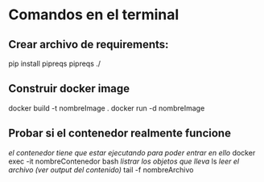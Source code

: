 # Comandos en el terminal

## Crear archivo de requirements:
pip install pipreqs
pipreqs ./

## Construir docker image
docker build -t nombreImage .
docker run -d nombreImage

## Probar si el contenedor realmente funcione
*el contenedor tiene que estar ejecutando para poder entrar en ello*
docker exec -it nombreContenedor bash
*listrar los objetos que lleva*
ls
*leer el archivo (ver output del contenido)*
tail -f nombreArchivo
